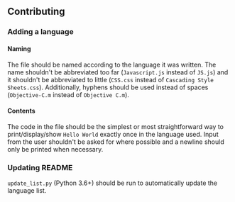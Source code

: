## Contributing

### Adding a language

#### Naming

The file should be named according to the language it was written. The name shouldn't be abbreviated too far (`Javascript.js` instead of `JS.js`) and it shouldn't be abbreviated to little (`CSS.css` instead of `Cascading Style Sheets.css`). Additionally, hyphens should be used instead of spaces (`Objective-C.m` instead of `Objective C.m`).

#### Contents

The code in the file should be the simplest or most straightforward way to print/display/show `Hello World` exactly once in the language used. Input from the user shouldn't be asked for where possible and a newline should only be printed when necessary.

### Updating README

`update_list.py` (Python 3.6+) should be run to automatically update the language list.

